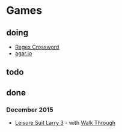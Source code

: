 # Games

doing
---
- [Regex Crossword][regexcrossword]
- [agar.io][agar]

todo
---

done
---

### December 2015
- [Leisure Suit Larry 3][lsl3] - with [Walk Through][lsl3-walk]

[lsl3]: https://archive.org/details/msdos_Leisure_Suit_Larry_3_-_Passionate_Patti_in_Pursuit_of_the_Pulsating_Pectorals_1989
[lsl3-walk]: http://www.gamefaqs.com/pc/565082-leisure-suit-larry-iii-passionate-patti-in-pursuit-of-the/faqs/36626
[agar]: agar.io
[regexcrossword]: https://regexcrossword.com/challenges/intermediate/puzzles/2
